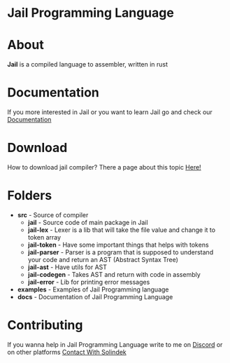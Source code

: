 # Jail Programming Language
# About
**Jail** is a compiled language to assembler, written in rust
# Documentation
If you more interested in Jail or you want to learn Jail go and check our [Documentation](https://github.com/SolindekDev/Jail/blob/main/Documentation/Introduction.md) 
# Download
How to download jail compiler? There a page about this topic [Here!](https://github.com/SolindekDev/Jail/blob/main/Documentation/Download/Download.md)
# Folders
- **src** - Source of compiler
  - **jail** - Source code of main package in Jail
  - **jail-lex** - Lexer is a lib that will take the file value and change it to token array
  - **jail-token** - Have some important things that helps with tokens
  - **jail-parser** - Parser is a program that is supposed to understand your code and return an AST (Abstract Syntax Tree)
  - **jail-ast** - Have utils for AST
  - **jail-codegen** - Takes AST and return with code in assembly
  - **jail-error** - Lib for printing error messages
- **examples** - Examples of Jail Programming language
- **docs** - Documentation of Jail Programming Language
# Contributing
If you wanna help in Jail Programming Language write to me on [Discord](https://discord.com/users/644446151210172447) or on other platforms [Contact With Solindek](https://solindek.tech/contact.html)

